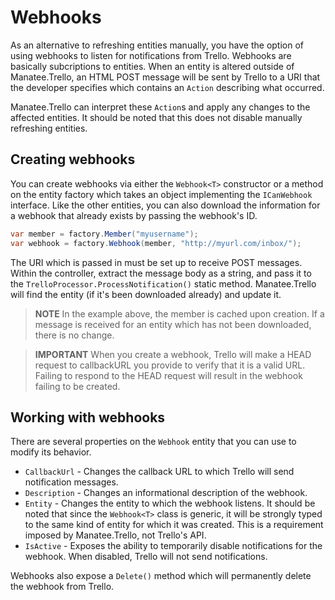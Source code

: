 # Webhooks

As an alternative to refreshing entities manually, you have the option of using webhooks to listen for notifications from Trello.  Webhooks are basically subcriptions to entities.  When an entity is altered outside of Manatee.Trello, an HTML POST message will be sent by Trello to a URI that the developer specifies which contains an `Action` describing what occurred.

Manatee.Trello can interpret these `Action`s and apply any changes to the affected entities.  It should be noted that this does not disable manually refreshing entities.

## Creating webhooks

You can create webhooks via either the `Webhook<T>` constructor or a method on the entity factory which takes an object implementing the `ICanWebhook` interface.  Like the other entities, you can also download the information for a webhook that already exists by passing the webhook's ID.

```csharp
var member = factory.Member("myusername");
var webhook = factory.Webhook(member, "http://myurl.com/inbox/");
```

The URI which is passed in must be set up to receive POST messages.  Within the controller, extract the message body as a string, and pass it to the `TrelloProcessor.ProcessNotification()` static method.  Manatee.Trello will find the entity (if it's been downloaded already) and update it.

> **NOTE** In the example above, the member is cached upon creation.  If a message is received for an entity which has not been downloaded, there is no change.

> **IMPORTANT** When you create a webhook, Trello will make a HEAD request to callbackURL you provide to verify that it is a valid URL. Failing to respond to the HEAD request will result in the webhook failing to be created.

## Working with webhooks

There are several properties on the `Webhook` entity that you can use to modify its behavior.

- `CallbackUrl` - Changes the callback URL to which Trello will send notification messages.
- `Description` - Changes an informational description of the webhook.
- `Entity` - Changes the entity to which the webhook listens.  It should be noted that since the `Webhook<T>` class is generic, it will be strongly typed to the same kind of entity for which it was created.  This is a requirement imposed by Manatee.Trello, not Trello's API.
- `IsActive` - Exposes the ability to temporarily disable notifications for the webhook.  When disabled, Trello will not send notifications.

Webhooks also expose a `Delete()` method which will permanently delete the webhook from Trello.
